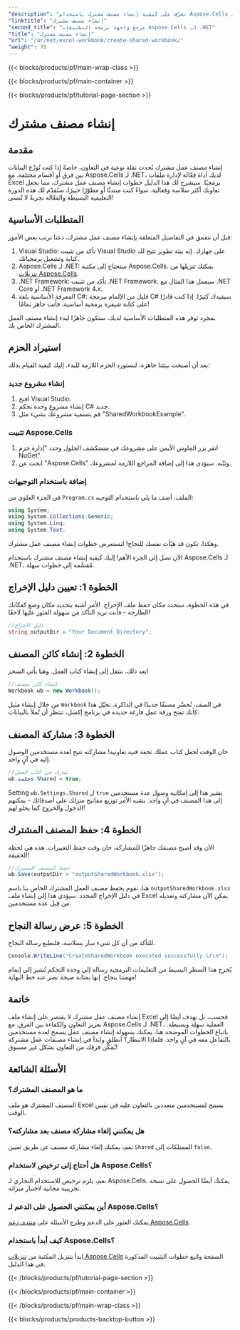 ```yaml
---
"description": "تعرّف على كيفية إنشاء مصنف مشترك باستخدام Aspose.Cells لـ .NET من خلال هذا الدليل البسيط خطوة بخطوة. مثالي لتعزيز التعاون الجماعي."
"linktitle": "إنشاء مصنف مشترك"
"second_title": "مرجع واجهة برمجة التطبيقات Aspose.Cells لـ .NET"
"title": "إنشاء مصنف مشترك"
"url": "/ar/net/excel-workbook/create-shared-workbook/"
"weight": 70
---
```


{{< blocks/products/pf/main-wrap-class >}}

{{< blocks/products/pf/main-container >}}

{{< blocks/products/pf/tutorial-page-section >}}

# إنشاء مصنف مشترك

## مقدمة

إنشاء مصنف عمل مشترك يُحدث نقلة نوعية في التعاون، خاصةً إذا كنت تُوزّع البيانات بين فرق أو أقسام مختلفة. مع Aspose.Cells لـ .NET، لديك أداة فعّالة لإدارة ملفات Excel برمجيًا. سيشرح لك هذا الدليل خطوات إنشاء مصنف عمل مشترك، مما يجعل تعاونك أكثر سلاسة وفعالية. سواءً كنت مبتدئًا أو مطوّرًا خبيرًا، ستُقدّم لك هذه الدورة التعليمية البسيطة والفعّالة تجربةً لا تُنسى!

## المتطلبات الأساسية

قبل أن نتعمق في التفاصيل المتعلقة بإنشاء مصنف عمل مشترك، دعنا نرتب بعض الأمور:

1. Visual Studio: تأكد من تثبيت Visual Studio على جهازك. إنه بيئة تطوير تتيح لك كتابة وتشغيل برمجياتك.
2. Aspose.Cells لـ .NET: ستحتاج إلى مكتبة Aspose.Cells. يمكنك تنزيلها من [تنزيلات Aspose.Cells](https://releases.aspose.com/cells/net/).
3. .NET Framework: تأكد من تثبيت .NET Framework. سيعمل هذا المثال مع .NET Core أو .NET Framework 4.x.
4. المعرفة الأساسية بلغة C#: قليل من الإلمام ببرمجة C# سيفيدك كثيرًا. إذا كنت قادرًا على كتابة شيفرة برمجية أساسية، فأنت جاهز تمامًا!

بمجرد توفر هذه المتطلبات الأساسية لديك، ستكون جاهزًا لبدء إنشاء مصنف العمل المشترك الخاص بك.

## استيراد الحزم

بعد أن أصبحت بيئتنا جاهزة، لنستورد الحزم اللازمة للبدء. إليك كيفية القيام بذلك:

### إنشاء مشروع جديد
1. افتح Visual Studio.
2. إنشاء مشروع وحدة تحكم C# جديد.
3. قم بتسمية مشروعك بشيء مثل "SharedWorkbookExample".

### تثبيت Aspose.Cells
1. انقر بزر الماوس الأيمن على مشروعك في مستكشف الحلول وحدد "إدارة حزم NuGet".
2. ابحث عن "Aspose.Cells" وثبّته. سيؤدي هذا إلى إضافة المراجع اللازمة لمشروعك.

### إضافة باستخدام التوجيهات
في الجزء العلوي من `Program.cs` الملف، أضف ما يلي باستخدام التوجيه:

```csharp
using System;
using System.Collections.Generic;
using System.Linq;
using System.Text;
```

وهكذا، تكون قد هيّأت نفسك للنجاح! لنستعرض خطوات إنشاء مصنف عمل مشترك.

الآن نصل إلى الجزء الأهم! إليك كيفية إنشاء مصنف مشترك باستخدام Aspose.Cells لـ .NET، مُقسَّمة إلى خطوات سهلة.

## الخطوة 1: تعيين دليل الإخراج

في هذه الخطوة، ستحدد مكان حفظ ملف الإخراج. الأمر أشبه بتحديد مكان وضع كعكاتك الطازجة - فأنت تريد التأكد من سهولة العثور عليها لاحقًا!

```csharp
//دليل الإخراج
string outputDir = "Your Document Directory";
```

## الخطوة 2: إنشاء كائن المصنف

بعد ذلك، ننتقل إلى إنشاء كتاب العمل. وهنا يأتي السحر!

```csharp
//إنشاء كائن مصنف
Workbook wb = new Workbook();
```
من خلال إنشاء مثيل `Workbook` في الصف، نُحضّر مصنفًا جديدًا في الذاكرة. تخيّل هذا كأنك تفتح ورقة عمل فارغة جديدة في برنامج إكسل، تنتظر أن تُملأ بالبيانات.

## الخطوة 3: مشاركة المصنف

حان الوقت لجعل كتاب عملك تحفة فنية تعاونية! مشاركته تتيح لعدة مستخدمين الوصول إليه في آنٍ واحد.

```csharp
//شارك في كتاب العمل
wb.جلسةs.Shared = true;
```
Setting `wb.Settings.Shared` ل `true` يشير هذا إلى إمكانية وصول عدة مستخدمين إلى هذا المصنف في آنٍ واحد. يشبه الأمر توزيع مفاتيح منزلك على أصدقائك - يمكنهم الدخول والخروج كما يحلو لهم!

## الخطوة 4: حفظ المصنف المشترك

الآن وقد أصبح مصنفك جاهزًا للمشاركة، حان وقت حفظ التغييرات. هذه هي لحظة الحقيقة!

```csharp
//حفظ المصنف المشترك
wb.Save(outputDir + "outputSharedWorkbook.xlsx");
```
هنا، نقوم بحفظ مصنف العمل المشترك الخاص بنا باسم `outputSharedWorkbook.xlsx` في دليل الإخراج المحدد. سيؤدي هذا إلى إنشاء ملف Excel يمكن الآن مشاركته وتعديله من قِبل عدة مستخدمين.

## الخطوة 5: عرض رسالة النجاح

للتأكد من أن كل شيء سار بسلاسة، فلنطبع رسالة النجاح.

```csharp
Console.WriteLine("CreateSharedWorkbook executed successfully.\r\n");
```
يُخرج هذا السطر البسيط من التعليمات البرمجية رسالة إلى وحدة التحكم تُشير إلى إتمام مهمتنا بنجاح. إنها بمثابة صيحة نصر عند خط النهاية!

## خاتمة 

إنشاء مصنف عمل مشترك لا يقتصر على إنشاء ملف Excel فحسب، بل يهدف أيضًا إلى تعزيز التعاون والكفاءة بين الفرق. مع Aspose.Cells لـ .NET، العملية سهلة وبسيطة. باتباع الخطوات الموضحة هنا، يمكنك بسهولة إنشاء مصنف عمل يسمح لعدة مستخدمين بالتفاعل معه في آنٍ واحد. فلماذا الانتظار؟ انطلق وابدأ في إنشاء مصنفات عمل مشتركة تُمكّن فرقك من التعاون بشكل غير مسبوق!

## الأسئلة الشائعة

### ما هو المصنف المشترك؟
المصنف المشترك هو ملف Excel يسمح لمستخدمين متعددين بالتعاون عليه في نفس الوقت.

### هل يمكنني إلغاء مشاركة مصنف بعد مشاركته؟
نعم، يمكنك إلغاء مشاركة مصنف عن طريق تعيين `Shared` الممتلكات إلى `false`.

### هل أحتاج إلى ترخيص لاستخدام Aspose.Cells؟
نعم، يلزم ترخيص للاستخدام التجاري لـ Aspose.Cells. يمكنك أيضًا الحصول على نسخة تجريبية مجانية لاختبار ميزاته.

### أين يمكنني الحصول على الدعم لـ Aspose.Cells؟
يمكنك العثور على الدعم وطرح الأسئلة على [منتدى دعم Aspose.Cells](https://forum.aspose.com/c/cells/9).

### كيف أبدأ باستخدام Aspose.Cells؟
ابدأ بتنزيل المكتبة من [تنزيلات Aspose.Cells](https://releases.aspose.com/cells/net/) الصفحة واتبع خطوات التثبيت المذكورة في هذا الدليل.

{{< /blocks/products/pf/tutorial-page-section >}}

{{< /blocks/products/pf/main-container >}}

{{< /blocks/products/pf/main-wrap-class >}}

{{< blocks/products/products-backtop-button >}}